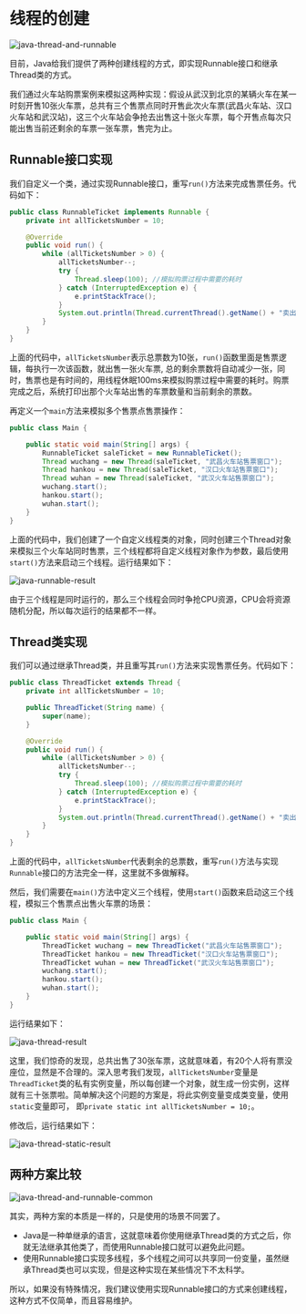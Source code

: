 # 线程的创建

![java-thread-and-runnable](https://tva1.sinaimg.cn/large/008eGmZEly1gmm4ce33tkj30rs0etgms.jpg)

目前，Java给我们提供了两种创建线程的方式，即实现Runnable接口和继承Thread类的方式。

我们通过火车站购票案例来模拟这两种实现：假设从武汉到北京的某辆火车在某一时刻开售10张火车票，总共有三个售票点同时开售此次火车票(武昌火车站、汉口火车站和武汉站)，这三个火车站会争抢去出售这十张火车票，每个开售点每次只能出售当前还剩余的车票一张车票，售完为止。

## Runnable接口实现

我们自定义一个类，通过实现Runnable接口，重写`run()`方法来完成售票任务。代码如下：

```java
public class RunnableTicket implements Runnable {
    private int allTicketsNumber = 10;

    @Override
    public void run() {
        while (allTicketsNumber > 0) {
            allTicketsNumber--;
            try {
                Thread.sleep(100); //模拟购票过程中需要的耗时
            } catch (InterruptedException e) {
                e.printStackTrace();
            }
            System.out.println(Thread.currentThread().getName() + "卖出了1张票，剩余票数为：" + allTicketsNumber);
        }
    }
}
```

上面的代码中，`allTicketsNumber`表示总票数为10张，`run()`函数里面是售票逻辑，每执行一次该函数，就出售一张火车票, 总的剩余票数将自动减少一张，同时，售票也是有时间的，用线程休眠100ms来模拟购票过程中需要的耗时。购票完成之后，系统打印出那个火车站出售的车票数量和当前剩余的票数。

再定义一个`main`方法来模拟多个售票点售票操作：

```java
public class Main {

    public static void main(String[] args) {
        RunnableTicket saleTicket = new RunnableTicket();
        Thread wuchang = new Thread(saleTicket, "武昌火车站售票窗口");
        Thread hankou = new Thread(saleTicket, "汉口火车站售票窗口");
        Thread wuhan = new Thread(saleTicket, "武汉火车站售票窗口");
        wuchang.start();
        hankou.start();
        wuhan.start();
    }
}
```

上面的代码中，我们创建了一个自定义线程类的对象，同时创建三个Thread对象来模拟三个火车站同时售票，三个线程都将自定义线程对象作为参数，最后使用`start()`方法来启动三个线程。运行结果如下：

![java-runnable-result](https://tva1.sinaimg.cn/large/008eGmZEly1gmm4xdgrymj30q6089q5x.jpg)

由于三个线程是同时运行的，那么三个线程会同时争抢CPU资源，CPU会将资源随机分配，所以每次运行的结果都不一样。

## Thread类实现

我们可以通过继承Thread类，并且重写其`run()`方法来实现售票任务。代码如下：

```java
public class ThreadTicket extends Thread {
    private int allTicketsNumber = 10;

    public ThreadTicket(String name) {
        super(name);
    }

    @Override
    public void run() {
        while (allTicketsNumber > 0) {
            allTicketsNumber--;
            try {
                Thread.sleep(100); //模拟购票过程中需要的耗时
            } catch (InterruptedException e) {
                e.printStackTrace();
            }
            System.out.println(Thread.currentThread().getName() + "卖出了1张票，剩余票数为：" + allTicketsNumber);
        }
    }
}
```

上面的代码中，`allTicketsNumber`代表剩余的总票数，重写`run()`方法与实现`Runnable`接口的方法完全一样，这里就不多做解释。

然后，我们需要在`main()`方法中定义三个线程，使用`start()`函数来启动这三个线程，模拟三个售票点出售火车票的场景：

```java
public class Main {

    public static void main(String[] args) {
        ThreadTicket wuchang = new ThreadTicket("武昌火车站售票窗口");
        ThreadTicket hankou = new ThreadTicket("汉口火车站售票窗口");
        ThreadTicket wuhan = new ThreadTicket("武汉火车站售票窗口");
        wuchang.start();
        hankou.start();
        wuhan.start();
    }
}
```

运行结果如下：

![java-thread-result](https://tva1.sinaimg.cn/large/008eGmZEly1gmm5wgw725j30t70k711j.jpg)

这里，我们惊奇的发现，总共出售了30张车票，这就意味着，有20个人将有票没座位，显然是不合理的。深入思考我们发现，`allTicketsNumber`变量是`ThreadTicket`类的私有实例变量，所以每创建一个对象，就生成一份实例，这样就有三十张票啦。简单解决这个问题的方案是，将此实例变量变成类变量，使用`static`变量即可， 即`private static int allTicketsNumber = 10;`。

修改后，运行结果如下：

![java-thread-static-result](https://tva1.sinaimg.cn/large/008eGmZEly1gmm62cuc2wj30v909agot.jpg)

## 两种方案比较

![java-thread-and-runnable-common](https://tva1.sinaimg.cn/large/008eGmZEly1gmm64ph08bg308g05p3yb.gif)

其实，两种方案的本质是一样的，只是使用的场景不同罢了。

* Java是一种单继承的语言，这就意味着你使用继承Thread类的方式之后，你就无法继承其他类了，而使用Runnable接口就可以避免此问题。
* 使用Runnable接口实现多线程，多个线程之间可以共享同一份变量，虽然继承Thread类也可以实现，但是这种实现在某些情况下不太科学。

所以，如果没有特殊情况，我们建议使用实现Runnable接口的方式来创建线程，这种方式不仅简单，而且容易维护。
